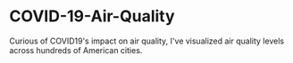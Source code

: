 # COVID-19-Air-Quality

Curious of COVID19's impact on air quality, I've visualized air quality levels across hundreds of American cities. 
